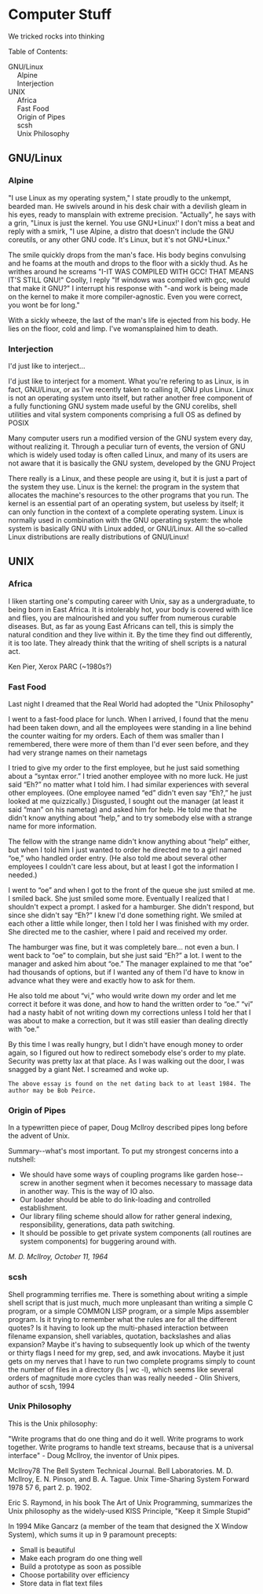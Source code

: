 # Computer Stuff

We tricked rocks into thinking

<div id=toc>
Table of Contents:

- [GNU/Linux](#linux)
	- [Alpine](#alpine)
	- [Interjection](#interjection)
- [UNIX](#unix)
	- [Africa](#africa)
	- [Fast Food](#fast-food)
	- [Origin of Pipes](#pipes)
	- [scsh](#scsh)
	- [Unix Philosophy](#unix-philosophy)
</div>

## <a name=linux>GNU/Linux</a>

### <a name=alpine>Alpine</a>

"I use Linux as my operating system," I state proudly to the unkempt, bearded man. He swivels around in his desk chair with a devilish gleam in his eyes, ready to mansplain with extreme precision. "Actually", he says with a grin, "Linux is just the kernel. You use GNU+Linux!' I don't miss a beat and reply with a smirk, "I use Alpine, a distro that doesn't include the GNU coreutils, or any other GNU code. It's Linux, but it's not GNU+Linux."

The smile quickly drops from the man's face. His body begins convulsing and he foams at the mouth and drops to the floor with a sickly thud. As he writhes around he screams "I-IT WAS COMPILED WITH GCC! THAT MEANS IT'S STILL GNU!" Coolly, I reply "If windows was compiled with gcc, would that make it GNU?" I interrupt his response with "-and work is being made on the kernel to make it more compiler-agnostic. Even you were correct, you wont be for long."

With a sickly wheeze, the last of the man's life is ejected from his body. He lies on the floor, cold and limp. I've womansplained him to death.

### <a name=interjection>Interjection</a>

I'd just like to interject...

I'd just like to interject for a moment. What you're refering to as Linux, is in fact, GNU/Linux, or as I've recently taken to calling it, GNU plus Linux. Linux is not an operating system unto itself, but rather another free component of a fully functioning GNU system made useful by the GNU corelibs, shell utilities and vital system components comprising a full OS as defined by POSIX

Many computer users run a modified version of the GNU system every day, without realizing it. Through a peculiar turn of events, the version of GNU which is widely used today is often called Linux, and many of its users are not aware that it is basically the GNU system, developed by the GNU Project

There really is a Linux, and these people are using it, but it is just a part of the system they use. Linux is the kernel: the program in the system that allocates the machine's resources to the other programs that you run. The kernel is an essential part of an operating system, but useless by itself; it can only function in the context of a complete operating system. Linux is normally used in combination with the GNU operating system: the whole system is basically GNU with Linux added, or GNU/Linux. All the so-called Linux distributions are really distributions of GNU/Linux!

## <a name=unix>UNIX</a>

### <a name=africa>Africa</a>

I liken starting one's computing career with Unix, say as a undergraduate, to being born in East Africa. It is intolerably hot, your body is covered with lice and flies, you are malnourished and you suffer from numerous curable diseases. But, as far as young East Africans can tell, this is simply the natural condition and they live within it. By the time they find out differently, it is too late. They already think that the writing of shell scripts is a natural act.

Ken Pier, Xerox PARC (~1980s?)

### <a name=fast-food>Fast Food</a>

Last night I dreamed that the Real World had adopted the "Unix Philosophy"

I went to a fast-food place for lunch. When I arrived, I found that the menu had been taken down, and all the employees were standing in a line behind the counter waiting for my orders. Each of them was smaller than I remembered, there were more of them than I'd ever seen before, and they had very strange names on their nametags

I tried to give my order to the first employee, but he just said something about a “syntax error.” I tried another employee with no more luck. He just said “Eh?” no matter what I told him. I had similar experiences with several other employees. (One employee named “ed” didn't even say “Eh?,” he just looked at me quizzically.) Disgusted, I sought out the manager (at least it said “man” on his nametag) and asked him for help. He told me that he didn't know anything about “help,” and to try somebody else with a strange name for more information.

The fellow with the strange name didn't know anything about “help” either, but when I told him I just wanted to order he directed me to a girl named “oe,” who handled order entry. (He also told me about several other employees I couldn't care less about, but at least I got the information I needed.)

I went to “oe” and when I got to the front of the queue she just smiled at me. I smiled back. She just smiled some more. Eventually I realized that I shouldn't expect a prompt. I asked for a hamburger. She didn't respond, but since she didn't say “Eh?” I knew I'd done something right. We smiled at each other a little while longer, then I told her I was finished with my order. She directed me to the cashier, where I paid and received my order.

The hamburger was fine, but it was completely bare… not even a bun. I went back to “oe” to complain, but she just said “Eh?” a lot. I went to the manager and asked him about “oe.” The manager explained to me that “oe” had thousands of options, but if I wanted any of them I'd have to know in advance what they were and exactly how to ask for them.

He also told me about “vi,” who would write down my order and let me correct it before it was done, and how to hand the written order to “oe.” “vi” had a nasty habit of not writing down my corrections unless I told her that I was about to make a correction, but it was still easier than dealing directly with “oe.”

By this time I was really hungry, but I didn't have enough money to order again, so I figured out how to redirect somebody else's order to my plate. Security was pretty lax at that place. As I was walking out the door, I was snagged by a giant Net. I screamed and woke up.

`The above essay is found on the net dating back to at least 1984. The author may be Bob Peirce.`

### <a name=pipes>Origin of Pipes</a>

In a typewritten piece of paper, Doug Mcllroy described pipes long before the advent of Unix.

Summary--what's most important. To put my strongest concerns into a nutshell:

- We should have some ways of coupling programs like garden hose--screw in another segment when it becomes necessary to massage data in another way. This is the way of IO also.
- Our loader should be able to do link-loading and controlled establishment.
- Our library filing scheme should allow for rather general indexing, responsibility, generations, data path switching.
- It should be possible to get private system components (all routines are system components) for buggering around with.

_M. D. McIlroy, October 11, 1964_

### <a name=scsh>scsh</a>

Shell programming terrifies me. There is something about writing a simple shell script that is just much, much more unpleasant than writing a simple C program, or a simple COMMON LISP program, or a simple Mips assembler program. Is it trying to remember what the rules are for all the different quotes? Is it having to look up the multi-phased interaction between filename expansion, shell variables, quotation, backslashes and alias expansion? Maybe it's having to subsequently look up which of the twenty or thirty flags I need for my grep, sed, and awk invocations. Maybe it just gets on my nerves that I have to run two complete programs simply to count the number of files in a directory (ls | wc -l), which seems like several orders of magnitude more cycles than was really needed - Olin Shivers, author of scsh, 1994

### <a name=unix-philosophy>Unix Philosophy</a>

This is the Unix philosophy: 

"Write programs that do one thing and do it well. Write programs to work together. Write programs to handle text streams, because that is a universal interface" - Doug McIlroy, the inventor of Unix pipes.  

McIlroy78 The Bell System Technical Journal. Bell Laboratories. M. D. McIlroy, E. N. Pinson, and B. A. Tague. Unix Time-Sharing System Forward 1978 57 6, part 2. p. 1902.

Eric S. Raymond, in his book The Art of Unix Programming, summarizes the Unix philosophy as the widely-used KISS Principle, "Keep it Simple Stupid"

In 1994 Mike Gancarz (a member of the team that designed the X Window System), which sums it up in 9 paramount precepts:

- Small is beautiful
- Make each program do one thing well
- Build a prototype as soon as possible
- Choose portability over efficiency
- Store data in flat text files
